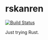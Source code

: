 # rskanren

[![Build Status](https://img.shields.io/travis/com/ethframe/rskanren/master.svg?logo=travis)](https://travis-ci.com/ethframe/rskanren)

Just trying Rust.
